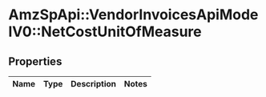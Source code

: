 # AmzSpApi::VendorInvoicesApiModelV0::NetCostUnitOfMeasure

## Properties
Name | Type | Description | Notes
------------ | ------------- | ------------- | -------------

